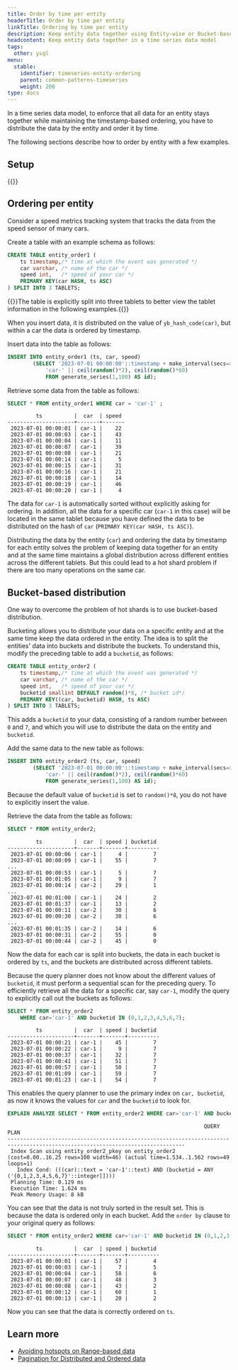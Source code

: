 ```yaml
---
title: Order by time per entity
headerTitle: Order by time per entity
linkTitle: Ordering by time per entity
description: Keep entity data together using Entity-wise or Bucket-based ordering
headcontent: Keep entity data together in a time series data model
tags:
  other: ysql
menu:
  stable:
    identifier: timeseries-entity-ordering
    parent: common-patterns-timeseries
    weight: 200
type: docs
---
```


In a time series data model, to enforce that all data for an entity stays together while maintaining the timestamp-based ordering, you have to distribute the data by the entity and order it by time.

The following sections describe how to order by entity with a few examples.

## Setup

{{<explore-setup-multinode>}}

## Ordering per entity

Consider a speed metrics tracking system that tracks the data from the speed sensor of many cars.

Create a table with an example schema as follows:

```sql
CREATE TABLE entity_order1 (
    ts timestamp,/* time at which the event was generated */
    car varchar, /* name of the car */
    speed int,   /* speed of your car */
    PRIMARY KEY(car HASH, ts ASC)
) SPLIT INTO 3 TABLETS;
```

{{<note>}}The table is explicitly split into three tablets to better view the tablet information in the following examples.{{</note>}}

When you insert data, it is distributed on the value of `yb_hash_code(car)`, but within a car the data is ordered by timestamp.

Insert data into the table as follows:

```sql
INSERT INTO entity_order1 (ts, car, speed)
        (SELECT '2023-07-01 00:00:00'::timestamp + make_interval(secs=>id),
            'car-' || ceil(random()*2), ceil(random()*60)
            FROM generate_series(1,100) AS id);
```

Retrieve some data from the table as follows:

```sql
SELECT * FROM entity_order1 WHERE car = 'car-1' ;
```

```output
         ts          |  car  | speed
---------------------+-------+-------
 2023-07-01 00:00:01 | car-1 |    22
 2023-07-01 00:00:03 | car-1 |    43
 2023-07-01 00:00:04 | car-1 |    11
 2023-07-01 00:00:07 | car-1 |    39
 2023-07-01 00:00:08 | car-1 |    21
 2023-07-01 00:00:14 | car-1 |     5
 2023-07-01 00:00:15 | car-1 |    31
 2023-07-01 00:00:16 | car-1 |    21
 2023-07-01 00:00:18 | car-1 |    14
 2023-07-01 00:00:19 | car-1 |    46
 2023-07-01 00:00:20 | car-1 |     4
```

The data for `car-1` is automatically sorted without explicitly asking for ordering. In addition, all the data for a specific car (`car-1` in this case) will be located in the same tablet because you have defined the data to be distributed on the hash of `car` (`PRIMARY KEY(car HASH, ts ASC)`).

Distributing the data by the entity (`car`) and ordering the data by timestamp for each entity solves the problem of keeping data together for an entity and at the same time maintains a global distribution across different entities across the different tablets. But this could lead to a hot shard problem if there are too many operations on the same car.

## Bucket-based distribution

One way to overcome the problem of hot shards is to use bucket-based distribution.

Bucketing allows you to distribute your data on a specific entity and at the same time keep the data ordered in the entity. The idea is to split the entities' data into buckets and distribute the buckets. To understand this, modify the preceding table to add a `bucketid`, as follows:

```sql
CREATE TABLE entity_order2 (
    ts timestamp,/* time at which the event was generated */
    car varchar, /* name of the car */
    speed int,   /* speed of your car */
    bucketid smallint DEFAULT random()*8, /* bucket id*/
    PRIMARY KEY((car, bucketid) HASH, ts ASC)
) SPLIT INTO 3 TABLETS;
```

This adds a `bucketid` to your data, consisting of a random number between `0` and `7`, and which you will use to distribute the data on the entity and `bucketid`.

Add the same data to the new table as follows:

```sql
INSERT INTO entity_order2 (ts, car, speed)
        (SELECT '2023-07-01 00:00:00'::timestamp + make_interval(secs=>id),
            'car-' || ceil(random()*2), ceil(random()*60)
            FROM generate_series(1,100) AS id);
```

Because the default value of `bucketid` is set to `random()*8`, you do not have to explicitly insert the value.

Retrieve the data from the table as follows:

```sql
SELECT * FROM entity_order2;
```

```output
         ts          |  car  | speed | bucketid
---------------------+-------+-------+----------
 2023-07-01 00:00:06 | car-1 |     4 |        7
 2023-07-01 00:00:09 | car-1 |    55 |        7
...
 2023-07-01 00:00:53 | car-1 |     5 |        7
 2023-07-01 00:01:05 | car-1 |     9 |        7
 2023-07-01 00:00:14 | car-2 |    29 |        1
...
 2023-07-01 00:01:00 | car-1 |    24 |        2
 2023-07-01 00:01:37 | car-1 |    13 |        2
 2023-07-01 00:00:11 | car-2 |    30 |        6
 2023-07-01 00:00:30 | car-2 |    30 |        6
...
 2023-07-01 00:01:35 | car-2 |    14 |        6
 2023-07-01 00:00:31 | car-2 |    55 |        0
 2023-07-01 00:00:44 | car-2 |    45 |        0
```

Now the data for each car is split into buckets, the data in each bucket is ordered by `ts`, and the buckets are distributed across different tablets.

Because the query planner does not know about the different values of `bucketid`, it must perform a sequential scan for the preceding query. To efficiently retrieve all the data for a specific car, say `car-1`, modify the query to explicitly call out the buckets as follows:

```sql
SELECT * FROM entity_order2
    WHERE car='car-1' AND bucketid IN (0,1,2,3,4,5,6,7);
```

```output
         ts          |  car  | speed | bucketid
---------------------+-------+-------+----------
 2023-07-01 00:00:21 | car-1 |    45 |        7
 2023-07-01 00:00:22 | car-1 |     9 |        7
 2023-07-01 00:00:37 | car-1 |    32 |        7
 2023-07-01 00:00:41 | car-1 |    51 |        7
 2023-07-01 00:00:57 | car-1 |    50 |        7
 2023-07-01 00:01:09 | car-1 |    59 |        7
 2023-07-01 00:01:23 | car-1 |    54 |        7
```

This enables the query planner to use the primary index on `car, bucketid`, as now it knows the values for `car` and the `bucketid` to look for.

```sql
EXPLAIN ANALYZE SELECT * FROM entity_order2 WHERE car='car-1' AND bucketid IN (0,1,2,3,4,5,6,7);
```

```sql{.nocopy}
                                                              QUERY PLAN
------------------------------------------------------------------------------------------------------------------------------
 Index Scan using entity_order2_pkey on entity_order2  (cost=0.00..16.25 rows=100 width=46) (actual time=1.534..1.562 rows=49 loops=1)
   Index Cond: (((car)::text = 'car-1'::text) AND (bucketid = ANY ('{0,1,2,3,4,5,6,7}'::integer[])))
 Planning Time: 0.129 ms
 Execution Time: 1.624 ms
 Peak Memory Usage: 8 kB
```

You can see that the data is not truly sorted in the result set. This is because the data is ordered only in each bucket. Add the `order by` clause to your original query as follows:

```sql
SELECT * FROM entity_order2 WHERE car='car-1' AND bucketid IN (0,1,2,3,4,5,6,7) ORDER BY ts ASC;
```

```output
         ts          |  car  | speed | bucketid
---------------------+-------+-------+----------
 2023-07-01 00:00:01 | car-1 |    57 |        4
 2023-07-01 00:00:03 | car-1 |     7 |        5
 2023-07-01 00:00:04 | car-1 |    58 |        6
 2023-07-01 00:00:07 | car-1 |    48 |        3
 2023-07-01 00:00:08 | car-1 |    43 |        2
 2023-07-01 00:00:12 | car-1 |    60 |        1
 2023-07-01 00:00:13 | car-1 |    20 |        2
```

Now you can see that the data is correctly ordered on `ts`.

## Learn more

- [Avoiding hotspots on Range-based data](https://www.yugabyte.com/blog/distributed-databases-hotspots-range-based-indexes/)
- [Pagination for Distributed and Ordered data](https://www.yugabyte.com/blog/optimize-pagination-distributed-data-maintain-ordering/)

